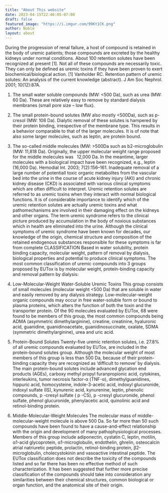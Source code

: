 ```yaml
---
title: "About This website"
date: 2023-04-15T22:46:05-07:00
draft: false
featured_image: "https://i.imgur.com/99Kt1CK.png"
author: Noble
layout: about
---
```


During the progression of renal failure, a host of compound is retained in the body of uremic
patients; those compounds are excreted by the healthy kidneys under normal conditions. About
100 retention solutes have been recognized at present [1]. Not all of these compounds are
necessarily toxic. They can only be defined as uremic toxins if they have been proven to exert
biochemical/biological action.
[1] Vanholder RC. Retention pattern of uremic solutes: An analysis of the current knowledge (abstract). J Am Soc Nephrol.
2001; 10(12):87A.
1. The small water soluble compounds (MW: &lt;500 Da), such as urea (MW: 60 Da). These are
relatively easy to remove by standard dialysis membranes (small pore size – low flux).
2. The small protein-bound solutes (MW also mostly &lt;500Da), such as p-cresol (MW: 108 Da).
Dialytic removal of these solutes is hampered by their protein binding, irrespective of the
membrane type. This results in a behavior comparable to that of the larger molecules. It is of note
that also some larger molecules, such as leptin, are protein bound.
3. The so-called middle molecules (MW: &gt;500Da such as b2-microglobulin (MW: 11,818 Da).
Originally, the upper molecular weight range proposed for the middle molecules was  12,000 Da. In
the meantime, larger molecules with a biological impact have been recognized, e.g., leptin (16,000
Da).
Hemodial Int. 2003; 7(2):156–161.
Inadequate removal of a large number of potentiall toxic organic metabolites from the vascular bed
into the urine in the course of acute kidney injury (AKI) and chronic kidney disease (CKD) is
associated with various clinical symptoms which are often difficult to interpret.
Uremic retention solutes are referred to as uremic toxins when they interact with normal biological
functions. It is of considerable importance to identify which of the uremic retention solutes are
actually uremic toxins and what pathomechanisms are involved in their damaging effect on the
kidneys and other organs.
The term uremic syndrome refers to the clinical picture produced by accumulation in the body of
noxious substances which in health are eliminated into the urine. Although the clinical symptoms of
uremic syndrome have been known for decades, our knowledge of the origin, chemical structure
and composition of the retained endogenous substances responsible for these symptoms is far
from complete
CLASSIFICATION
Based in water solubility, protein binding capacity, molecular weight, pattern of removal by dialysis,
biological properties and potential to produce clinical symptoms.
The most common classification of uremic compounds into 3 groups proposed by EUTox is by
molecular weight, protein-binding capacity and removal pattern by dialysis:

1. Low-Molecular-Weight Water-Soluble Uremic Toxins
This group consists of small molecules (molecular weight &lt;500 Da) that are soluble in water and
easily removed by any dialysis strategy. Low-molecular-weight organic compounds may occur in
free water-soluble form or bound to plasma proteins, which alters the function of both the toxin
and the transporter protein. Of the 90 molecules evaluated by EUTox, 68 were found to be
members of this group, the most common compounds being ADMA (asymmetric dimethylarginine),
creatine, creatinine, hyaluronic acid, guanidine, guanidinoacetate, guanidinosuccinate, oxalate,
SDMA (symmetric dimethylarginine), urea and uric acid.
2. Protein-Bound Solutes
Twenty-five uremic retention solutes, i.e. 27.8% of all uremic compounds evaluated by EUTox, are
included in the protein-bound solutes group. Although the molecular weight of most members of
this group is less than 500 Da, because of their protein-binding capacity they are recognized as
‘difficult to remove’ by dialysis. The main protein-bound solutes include advanced glycation end
products (AGEs), carboxy methyl propyl furanpropionic acid, cytokines, interleukins, tumor necrosis
factor-α (TNF-α), dimethylguanidines, hippuric acid, homocysteine, indole-3-acetic acid, indoxyl
glucuronide, indoxyl sulfate (IS), kynurenic acid, kynurenine, leptin, phenolic compounds, p -cresyl
sulfate ( p -CS), p -cresyl glucuronide, phenol sulfate, phenol glucuronide, phenylacetic acid,
quinolinic acid and retinol-binding protein.
3. Middle-Molecular-Weight Molecules
The molecular mass of middle-molecular-weight molecule is above 500 Da. So far more than 50
such compounds have been found to have a cause-and-effect relationship with the origin and
development of many pathophysiological processes. Members of this group include
adiponectin, cystatin C, leptin, motilin, α1-acid glycoprotein, α1-microglobulin, endothelin, ghrelin,
osteocalcin atrial natriuretic peptide, prolactin, retinol-binding protein, β2-microglobulin,
cholecystokinin and vasoactive intestinal peptide.
The EUTox classification does not describe the toxicity of the compounds listed and so far there has
been no effective method of such characterization. It has been suggested that further more precise
classification of the compounds should take into consideration any similarities between their
chemical structures, common biological or organ function, and the anatomical site of their origin.
